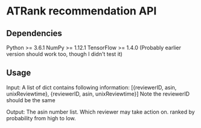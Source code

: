 # ATRank recommendation API

## Dependencies
Python >= 3.6.1
NumPy >= 1.12.1
TensorFlow >= 1.4.0 (Probably earlier version should work too, though I didn't test it)

## Usage
Input: A list of dict contains following information:
[{reviewerID, asin, unixReviewtime}, {reviewerID, asin, unixReviewtime}]
Note the reviewerID should be the same

Output:
The asin number list. Which reviewer may take action on. ranked by probability from high to low.



